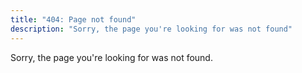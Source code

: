 ```yaml
---
title: "404: Page not found"
description: "Sorry, the page you're looking for was not found"
---
```


Sorry, the page you're looking for was not found.
